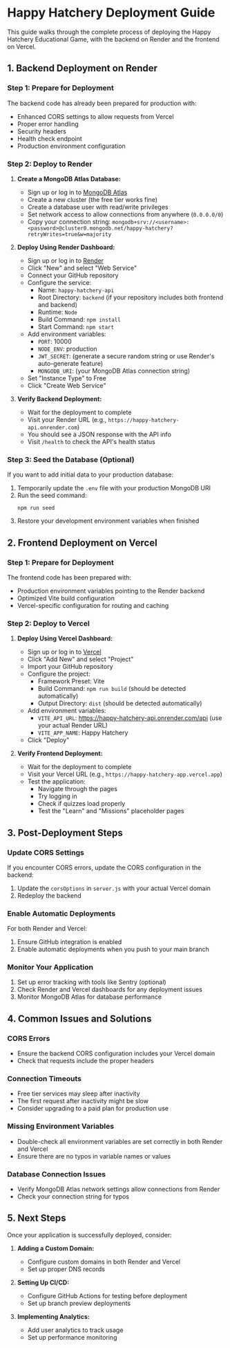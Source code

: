 # Happy Hatchery Deployment Guide

This guide walks through the complete process of deploying the Happy Hatchery Educational Game, with the backend on Render and the frontend on Vercel.

## 1. Backend Deployment on Render

### Step 1: Prepare for Deployment

The backend code has already been prepared for production with:

- Enhanced CORS settings to allow requests from Vercel
- Proper error handling
- Security headers
- Health check endpoint
- Production environment configuration

### Step 2: Deploy to Render

1. **Create a MongoDB Atlas Database:**

   - Sign up or log in to [MongoDB Atlas](https://www.mongodb.com/cloud/atlas)
   - Create a new cluster (the free tier works fine)
   - Create a database user with read/write privileges
   - Set network access to allow connections from anywhere (`0.0.0.0/0`)
   - Copy your connection string: `mongodb+srv://<username>:<password>@cluster0.mongodb.net/happy-hatchery?retryWrites=true&w=majority`

2. **Deploy Using Render Dashboard:**

   - Sign up or log in to [Render](https://render.com/)
   - Click "New" and select "Web Service"
   - Connect your GitHub repository
   - Configure the service:
     - Name: `happy-hatchery-api`
     - Root Directory: `backend` (if your repository includes both frontend and backend)
     - Runtime: `Node`
     - Build Command: `npm install`
     - Start Command: `npm start`
   - Add environment variables:
     - `PORT`: 10000
     - `NODE_ENV`: production
     - `JWT_SECRET`: (generate a secure random string or use Render's auto-generate feature)
     - `MONGODB_URI`: (your MongoDB Atlas connection string)
   - Set "Instance Type" to Free
   - Click "Create Web Service"

3. **Verify Backend Deployment:**
   - Wait for the deployment to complete
   - Visit your Render URL (e.g., `https://happy-hatchery-api.onrender.com`)
   - You should see a JSON response with the API info
   - Visit `/health` to check the API's health status

### Step 3: Seed the Database (Optional)

If you want to add initial data to your production database:

1. Temporarily update the `.env` file with your production MongoDB URI
2. Run the seed command:
   ```
   npm run seed
   ```
3. Restore your development environment variables when finished

## 2. Frontend Deployment on Vercel

### Step 1: Prepare for Deployment

The frontend code has been prepared with:

- Production environment variables pointing to the Render backend
- Optimized Vite build configuration
- Vercel-specific configuration for routing and caching

### Step 2: Deploy to Vercel

1. **Deploy Using Vercel Dashboard:**

   - Sign up or log in to [Vercel](https://vercel.com/)
   - Click "Add New" and select "Project"
   - Import your GitHub repository
   - Configure the project:
     - Framework Preset: Vite
     - Build Command: `npm run build` (should be detected automatically)
     - Output Directory: `dist` (should be detected automatically)
   - Add environment variables:
     - `VITE_API_URL`: https://happy-hatchery-api.onrender.com/api (use your actual Render URL)
     - `VITE_APP_NAME`: Happy Hatchery
   - Click "Deploy"

2. **Verify Frontend Deployment:**
   - Wait for the deployment to complete
   - Visit your Vercel URL (e.g., `https://happy-hatchery-app.vercel.app`)
   - Test the application:
     - Navigate through the pages
     - Try logging in
     - Check if quizzes load properly
     - Test the "Learn" and "Missions" placeholder pages

## 3. Post-Deployment Steps

### Update CORS Settings

If you encounter CORS errors, update the CORS configuration in the backend:

1. Update the `corsOptions` in `server.js` with your actual Vercel domain
2. Redeploy the backend

### Enable Automatic Deployments

For both Render and Vercel:

1. Ensure GitHub integration is enabled
2. Enable automatic deployments when you push to your main branch

### Monitor Your Application

1. Set up error tracking with tools like Sentry (optional)
2. Check Render and Vercel dashboards for any deployment issues
3. Monitor MongoDB Atlas for database performance

## 4. Common Issues and Solutions

### CORS Errors

- Ensure the backend CORS configuration includes your Vercel domain
- Check that requests include the proper headers

### Connection Timeouts

- Free tier services may sleep after inactivity
- The first request after inactivity might be slow
- Consider upgrading to a paid plan for production use

### Missing Environment Variables

- Double-check all environment variables are set correctly in both Render and Vercel
- Ensure there are no typos in variable names or values

### Database Connection Issues

- Verify MongoDB Atlas network settings allow connections from Render
- Check your connection string for typos

## 5. Next Steps

Once your application is successfully deployed, consider:

1. **Adding a Custom Domain:**

   - Configure custom domains in both Render and Vercel
   - Set up proper DNS records

2. **Setting Up CI/CD:**

   - Configure GitHub Actions for testing before deployment
   - Set up branch preview deployments

3. **Implementing Analytics:**
   - Add user analytics to track usage
   - Set up performance monitoring
